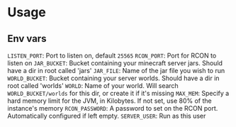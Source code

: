 # Usage
## Env vars
`LISTEN_PORT`: Port to listen on, default `25565`
`RCON_PORT`: Port for RCON to listen on
`JAR_BUCKET`: Bucket containing your minecraft server jars. Should have a dir in root called 'jars'
`JAR_FILE`: Name of the jar file you wish to run
`WORLD_BUCKET`: Bucket containing your server worlds. Should have a dir in root called 'worlds'
`WORLD`: Name of your world. Will search `WORLD_BUCKET/worlds` for this dir, or create it if it's missing
`MAX_MEM`: Specify a hard memory limit for the JVM, in Kilobytes. If not set, use 80% of the instance's memory
`RCON_PASSWORD`: A password to set on the RCON port. Automatically configured if left empty.
`SERVER_USER`: Run as this user
